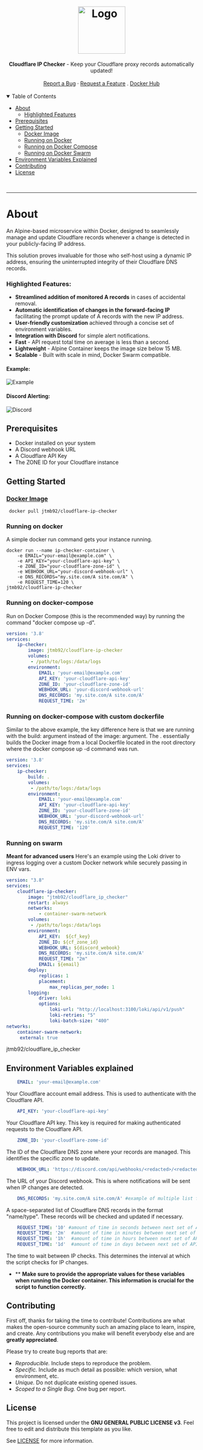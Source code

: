 <h1 align="center">
  <a href="https://github.com/jtmb">
    <img src="https://avatars.githubusercontent.com/u/86915618?v=4" alt="Logo" width="125" height="125">
  </a>
</h1>

<div align="center">
  <b>Cloudflare IP Checker</b> - Keep your Cloudflare proxy records automatically updated!
  <br />
  <br />
  <a href="https://github.com/jtmb/ip_check/issues/new?assignees=&labels=bug&title=bug%3A+">Report a Bug</a>
  ·
  <a href="https://github.com/jtmb/ip_check/issues/new?assignees=&labels=enhancement&template=02_FEATURE_REQUEST.md&title=feat%3A+">Request a Feature</a>
  .
  <a href="https://hub.docker.com/repository/docker/jtmb92/cloudflare_ip_checker/general">Docker Hub</a>
</div>
<br>
<details open="open">
<summary>Table of Contents</summary>

- [About](#about)
    - [Highlighted Features](#highlighted-features)
- [Prerequisites](#prerequisites)
- [Getting Started](#getting-started)
    - [Docker Image](#docker-image)
    - [Running on Docker](#running-on-docker)
    - [Running on Docker Compose](#running-on-docker-compose)
    - [Running on Docker Swarm](#running-on-docker-swarm)
- [Environment Variables Explained](#environment-variables-explained)
- [Contributing](#contributing)
- [License](#license)

</details>
<br>

---

### <h1>About</h1>

An Alpine-based microservice within Docker, designed to seamlessly manage and update Cloudflare records whenever a change is detected in your publicly-facing IP address.

This solution proves invaluable for those who self-host using a dynamic IP address, ensuring the uninterrupted integrity of their Cloudflare DNS records.

### Highlighted Features:

- <b>Streamlined addition of monitored A records</b> in cases of accidental removal.
- <b>Automatic identification of changes in the forward-facing IP</b> facilitating the prompt update of A records with the new IP address.
- <b>User-friendly customization</b> achieved through a concise set of environment variables.
- <b>Integration with Discord</b> for simple alert notifications.
- <b>Fast</b> - API request total time on average is less than a second.
- <b>Lightweight</b> - Alpine Container keeps the image size below 15 MB.
- <b>Scalable</b> - Built with scale in mind, Docker Swarm compatible.

#### Example:

![Example](src/img/example.png)

#### Discord Alerting:

![Discord](src/img/discord.png)

## Prerequisites

- Docker installed on your system
- A Discord webhook URL
- A Cloudflare API Key
- The ZONE ID for your Cloudflare instance

### <h2>Getting Started</h2>
### [Docker Image](https://hub.docker.com/r/jtmb92/cloudflare_ip_checker)
```docker
 docker pull jtmb92/cloudflare-ip-checker
```
### Running on docker
A simple docker run command gets your instance running.
```docker
docker run --name ip-checker-container \
    -e EMAIL="your-email@example.com" \
    -e API_KEY="your-cloudflare-api-key" \
    -e ZONE_ID="your-cloudflare-zone-id" \
    -e WEBHOOK_URL="your-discord-webhook-url" \
    -e DNS_RECORDS="my.site.com/A site.com/A" \
    -e REQUEST_TIME=120 \
jtmb92/cloudflare-ip-checker
```
### Running on docker-compose
Run on Docker Compose (this is the recommended way) by running the command "docker compose up -d".
```yaml
version: '3.8'
services:
    ip-checker:
        image: jtmb92/cloudflare-ip-checker
        volumes:
         - /path/to/logs:/data/logs 
        environment:
            EMAIL: 'your-email@example.com'
            API_KEY: 'your-cloudflare-api-key'
            ZONE_ID: 'your-cloudflare-zone-id'
            WEBHOOK_URL: 'your-discord-webhook-url'
            DNS_RECORDS: 'my.site.com/A site.com/A'
            REQUEST_TIME: '2m'
```

### Running on docker-compose with custom dockerfile
Similar to the above example, the key difference here is that we are running with the build: argument instead of the image: argument. The . essentially builds the Docker image from a local Dockerfile located in the root directory where the docker compose up -d command was run.
```yaml
version: '3.8'
services:
    ip-checker:
        build: .
        volumes:
         - /path/to/logs:/data/logs 
        environment:
            EMAIL: 'your-email@example.com'
            API_KEY: 'your-cloudflare-api-key'
            ZONE_ID: 'your-cloudflare-zone-id'
            WEBHOOK_URL: 'your-discord-webhook-url'
            DNS_RECORDS: 'my.site.com/A site.com/A'
            REQUEST_TIME: '120'
```
### Running on swarm
**Meant for advanced users**
Here's an example using the Loki driver to ingress logging over a custom Docker network while securely passing in ENV vars.
```yaml
version: "3.8"
services:
    cloudflare-ip-checker:
        image: "jtmb92/cloudflare_ip_checker"
        restart: always
        networks:
            - container-swarm-network
        volumes:
         - /path/to/logs:/data/logs 
        environment:
            API_KEY:  ${cf_key}
            ZONE_ID: ${cf_zone_id}
            WEBHOOK_URL: ${discord_webook}
            DNS_RECORDS: 'my.site.com/A site.com/A'
            REQUEST_TIME: "2m"
            EMAIL: ${email}
        deploy:
            replicas: 1
            placement:
                max_replicas_per_node: 1
        logging:
            driver: loki
            options:
                loki-url: "http://localhost:3100/loki/api/v1/push"
                loki-retries: "5"
                loki-batch-size: "400"
networks:
    container-swarm-network:
     external: true
```

jtmb92/cloudflare_ip_checker

## Environment Variables explained

```yaml
    EMAIL: 'your-email@example.com'
```  
Your Cloudflare account email address. This is used to authenticate with the Cloudflare API.
```yaml
    API_KEY: 'your-cloudflare-api-key'
```     
Your Cloudflare API key. This key is required for making authenticated requests to the Cloudflare API.
```yaml
    ZONE_ID: 'your-cloudflare-zome-id'
```      
The ID of the Cloudflare DNS zone where your records are managed. This identifies the specific zone to update.
```yaml
    WEBHOOK_URL: 'https://discord.com/api/webhooks/<redacted>/<redacted>'
```     
The URL of your Discord webhook. This is where notifications will be sent when IP changes are detected.
```yaml
    DNS_RECORDS: 'my.site.com/A site.com/A' #example of multiple list format entries
```      
A space-separated list of Cloudflare DNS records in the format "name/type". These records will be checked and updated if necessary.
```yaml
    REQUEST_TIME: '10' #amount of time in seconds between next set of API requests. 
    REQUEST_TIME: '2m'  #amount of time in minutes between next set of API requests. 
    REQUEST_TIME: '1h'  #amount of time in hours between next set of API requests. 
    REQUEST_TIME: '1d'  #amount of time in days between next set of API requests. 
```    
The time to wait between IP checks. This determines the interval at which the script checks for IP changes.

- ** <b>Make sure to provide the appropriate values for these variables when running the Docker container. This information is crucial for the script to function correctly.</b>

## Contributing

First off, thanks for taking the time to contribute! Contributions are what makes the open-source community such an amazing place to learn, inspire, and create. Any contributions you make will benefit everybody else and are **greatly appreciated**.

Please try to create bug reports that are:

- _Reproducible._ Include steps to reproduce the problem.
- _Specific._ Include as much detail as possible: which version, what environment, etc.
- _Unique._ Do not duplicate existing opened issues.
- _Scoped to a Single Bug._ One bug per report.

## License

This project is licensed under the **GNU GENERAL PUBLIC LICENSE v3**. Feel free to edit and distribute this template as you like.

See [LICENSE](LICENSE) for more information.


